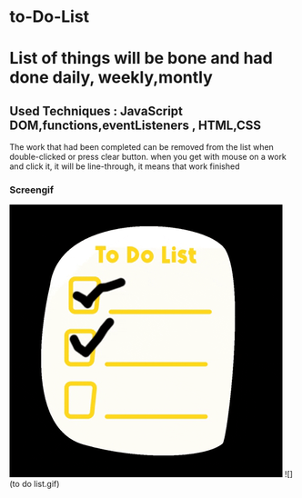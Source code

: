 # to-Do-List

<h1> List of  things will be bone and had done daily, weekly,montly</h1>
<h2> Used Techniques : JavaScript DOM,functions,eventListeners , HTML,CSS</h2>
The work that had been completed can be removed from the list when double-clicked or press clear button. when you get with mouse on a work and click it, it will be line-through, it means that work finished
<h3>Screengif</h3>
<img src="to do list.gif">
![](to do list.gif)
